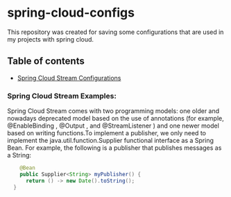 # spring-cloud-configs
This repository was created for saving some configurations that are used in my projects with spring cloud.

## Table of contents
* [Spring Cloud Stream Configurations ](#spring-cloud-stream-configs)

### Spring Cloud Stream Examples:

Spring Cloud Stream comes with two programming models: one older and nowadays deprecated model based on the use of annotations 
(for example, @EnableBinding , @Output , and @StreamListener ) 
and one newer model based on writing functions.To implement a publisher, we only need to implement the java.util.function.Supplier functional interface as a Spring Bean. 
For example, the following is a publisher that publishes messages as a String:

```java
    @Bean
    public Supplier<String> myPublisher() {
      return () -> new Date().toString();
  }
```
